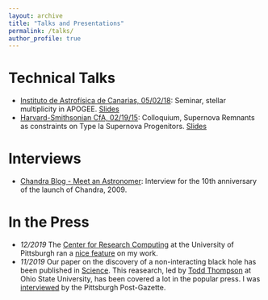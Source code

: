 ```yaml
---
layout: archive
title: "Talks and Presentations"
permalink: /talks/
author_profile: true
---
```


# Technical Talks

* [Instituto de Astrofísica de Canarias, 05/02/18](https://www.youtube.com/watch?v=UHYRW30Sdzk): Seminar, stellar multiplicity in APOGEE. [Slides](/files/IAC_05_18.pdf)
* [Harvard-Smithsonian CfA, 02/19/15](https://www.youtube.com/watch?v=MH0EkOwfFYk&t=22s): Colloquium, Supernova Remnants as constraints on Type Ia Supernova Progenitors. [Slides](/files/Harvard_02_15_3.pdf)  

# Interviews

* [Chandra Blog - Meet an Astronomer](http://chandra.harvard.edu/blog/node/163): Interview for the 10th anniversary of the launch of Chandra, 2009.  

# In the Press

* *12/2019* The [Center for Research Computing](https://crc.pitt.edu/) at the University of Pittsburgh ran a [nice feature](https://crc.pitt.edu/Badenes_How_Stars_Explode_) on my work. 
* *11/2019* Our paper on the discovery of a non-interacting black hole has been published in [Science](https://science.sciencemag.org/content/366/6465/637.abstract). This reasearch, led by [Todd Thompson](http://www.astronomy.ohio-state.edu/~thompson/) at Ohio State University, has been covered a lot in the popular press. I was [interviewed](https://www.post-gazette.com/local/region/2019/11/01/Pitt-astrophysicist-helps-discover-small-known-black-hole/stories/201911010160) by the Pittsburgh Post-Gazette.
